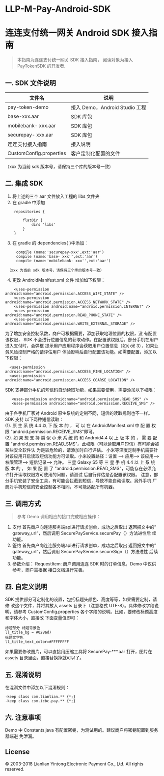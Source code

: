 # LLP-M-Pay-Android-SDK

# 连连支付统一网关 Android SDK 接入指南 

> 本指南为连连支付统一网关 SDK 接入指南， 阅读对象为接入 PayTokenSDK 的开发者. 
  

## 一. SDK 文件说明

|文件名|                       说明|
|------------------                     |-------------------                        |
|pay-token-demo               |     接入 Demo，Android Studio 工程  |
|base-xxx.aar                        |SDK 库包  |
|mobilebank- xxx.aar                               |SDK 库包  |
|securepay- xxx.aar     |  SDK 库包 |
|连连支付接入指南                        |接入说明    |
|CustomConfig.properties               |    客户定制化配置的文件  |
（xxx 为当前 sdk 版本号，请保持三个库的版本号一致） 

## 二. 集成 SDK



1. 将上述的三个 aar 文件放入工程的 libs 文件夹 
2. 在 gradle 中添加   
```objc
    repositories {   

        flatDir {  
            dirs 'libs' 
        }   
    } 
```
3. 在 gradle 的 dependencies{ }中添加：   
```objc
     compile (name:'securepay-xxx',ext:'aar')  
     compile (name:'base- xxx'',ext:'aar')  
     compile (name:'mobilebank- xxx'',ext:'aar') 
```
     （xxx 为当前 sdk 版本号，请保持三个库的版本号一致）  
4. 更改 AndroidManifest.xml 文件 增加如下权限： 
```objc  
    <uses-permission android:name="android.permission.ACCESS_WIFI_STATE" />
    <uses-permission android:name="android.permission.ACCESS_NETWORK_STATE" />
    <uses-permission android:name="android.permission.INTERNET" />
    <uses-permission android:name="android.permission.READ_PHONE_STATE" />
    <uses-permission android:name="android.permission.WRITE_EXTERNAL_STORAGE" />
```
  为了增加安全控制系数，商户可根据需要，添加获取地理位置的权限，没 有配置该权限，
SDK 不会进行位置信息的获取动作。在配置该权限后，部分手机在用户进入支付时，会弹框
提示用户应用程序会获取用户位置信息（如小米 3），如果业务风险控制严格的请评估用户
体验影响后自行配置该功能。如需要配置，添加以下权限： 
  ```objc  
    <uses-permission android:name="android.permission.ACCESS_FINE_LOCATION" />
    <uses-permission android:name="android.permission.ACCESS_COARSE_LOCATION" />
  ```
  SDK 支持部分手机的短信码自动读取功能，如果需要使用，需要添加以下权限： 
 ```objc  
    <uses-permission android:name="android.permission.READ_SMS" />
    <uses-permission android:name="android.permission.RECEIVE_SMS" />  
 ```
 由于各手机厂家对 Android 原生系统的定制不同，短信的读取规则也不一样。SDK 支持
以下两种短信读取：   
(1). 原 生 系 统 4.4 以 下 版 本 的 ， 可 以 在 AndroidManifest.xml 中 配 置 权 限
"android.permission.RECEIVE_SMS"即可。   
(2). 如 果 想 支 持 类 似 小 米 系 统 的 和 Android4.4 以 上 版 本 的 ， 需 要 配 置
"android.permission.READ_SMS"。此权限（可以读取用户短信）有可能会被某些安全软件认
为是较危险的，请添加时自行评估。 
小米等深度定制手机需要针对该应用开启读取短信功能方可读取。小米设置路径：设置
--> 应用--> 该应用--> 权限管理--> 短信记录--> 允许。 
三星 Galaxy S5 等 三 星 手 机 4.4 以 上 系 统 版 本 的 ， 如 果 配 置 了
"android.permission.READ_SMS"，可能存在必须允许打开读取权限方可使用的问题，请测试
后自行评估是否配置该权限。 
注意，部分手机安装了安全工具，有可能会拦截到短信，导致不能自动读取。另外手机
厂商对手机短信的安全控制各不相同，不可能适配所有机器。 


## 三.  调用方式     
   

  
 > 参考 Demo 调用相应的接口完成相应操作：   
  
 1. 支付 首先商户向连连服务端api进行请求创单，成功之后取出 返回报文中的” gateway_url”，然后调用  SecurePayService.securePay（）方法进性后 续功能。   
 2. 签约 首先商户向连连服务端api进行请求创单，成功之后取出 返回报文中的” gateway_url”，然后调用 SecurePayService.secureSign（）方法进性 后续功能。  
 3. 参数介绍： 
RequestItem: 商户调用连连 SDK 时的订单信息，Demo 中仅供参考，商户需根据
接口文档进行完善。 



## 四.  自定义说明 
  
SDK 提供部分可定制化的设置，包括标题头颜色、高度等等，如果需要定制，请修
改这个文件，并将其放入 assets 目录下（注意格式 UTF-8）。具体修改字段说明，请参考
CustomConfig.properties 各个字段的说明。比如，要修改标题高度和字体大小，直接改
下面变量值即可： 
  ```objc  
标题部分 标题背景色
ll_title_bg = #028ad7
标题文字色
ll_title_text_color=#FFFFFFFF
 ```
 如果需要修改图片，可以直接用压缩工具将 SecurePay-***.aar 打开，图片在 assets
目录里面，直接替换掉就可以了。 
## 五. 混淆说明 

在混淆文件中添加以下混淆规则： 
   ```objc 
-keep class com.lianlian.** {*;} 
-keep class com.icbc.pay.** {*;} 
```
## 六. 注意事项 
Demo 中 Constants.java 有配置密钥，为测试用的。建议商户将密钥配置到服务器端避
免泄漏。  
## License

© 2003-2018 Lianlian Yintong Electronic Payment Co., Ltd. All rights reserved.
